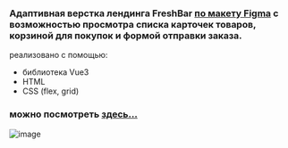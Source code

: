 ### Адаптивная верстка лендинга FreshBar [по макету Figma](https://www.figma.com/design/bNAIebArvf4FrXiD2xFOtU/Freshy-Bar-?node-id=0-1&t=hNwfbN3kZvSa9CR4-0) с возможностью просмотра списка карточек товаров, корзиной для покупок и формой отправки заказа.
реализовано с помощью:
* библиотека Vue3
* HTML
* CSS (flex, grid)

### можно посмотреть [здесь...](https://6671665f8f34affef94cae7e--dapper-jalebi-de1b5f.netlify.app)
![image](https://github.com/Kalliacto/FreshBar-Vue-/assets/98468178/f6f250fa-60a8-40f1-8ac6-b8ac900e7b98)
